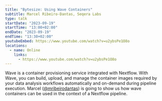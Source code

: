 ```yaml
---
title: "Bytesize: Using Wave Containers"
subtitle: Marcel Ribeiro-Dantas, Seqera Labs
type: talk
startDate: "2023-09-19"
startTime: "13:00+02:00"
endDate: "2023-09-19"
endTime: "13:30+02:00"
youtubeEmbed: https://www.youtube.com/watch?v=u2ybsPe1O8o
locations:
  - name: Online
    links:
      - https://www.youtube.com/watch?v=u2ybsPe1O8o
---
```


Wave is a container provisioning service integrated with Nextflow. With Wave, you can build, upload, and manage the container images required by your data analysis workflows automatically and on-demand during pipeline execution. Marcel ([@mribeirodantas](<[https://github.com/ewels](https://github.com/mribeirodantas)>)) is going to show us how wave containers can be used in the context of a Nextflow pipeline.
